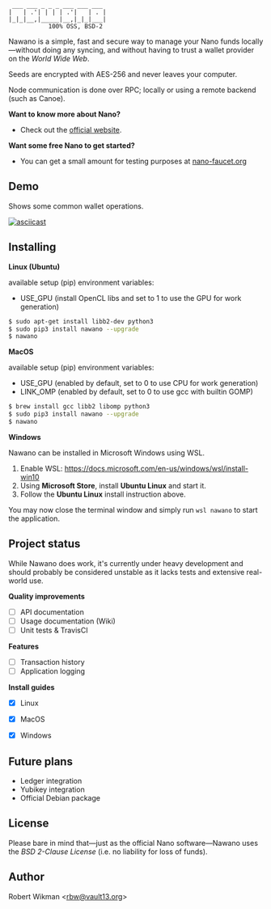  ```                  
  ___ ___ _ _ _ ___ ___ ___ 
 |   | .'| | | | .'|   | . |
 |_|_|__,|_____|__,|_|_|___|
            100% OSS, BSD-2
```

Nawano is a simple, fast and secure way to manage your Nano funds locally—without doing any syncing, and without having to trust a wallet provider on the *World Wide Web*.

Seeds are encrypted with AES-256 and never leaves your computer.

Node communication is done over RPC; locally or using a remote backend (such as Canoe).

**Want to know more about Nano?** 

- Check out the [official website](https://nano.org/en/about).

**Want some free Nano to get started?**
 
- You can get a small amount for testing purposes at [nano-faucet.org](https://nano-faucet.org)


Demo
----

Shows some common wallet operations.

[![asciicast](https://asciinema.org/a/HevbcFFyi2OT7KJ6kpLyVbqJo.png)](https://asciinema.org/a/HevbcFFyi2OT7KJ6kpLyVbqJo)


Installing
----------


**Linux (Ubuntu)**

available setup (pip) environment variables:
- USE_GPU (install OpenCL libs and set to 1 to use the GPU for work generation)


```bash
$ sudo apt-get install libb2-dev python3
$ sudo pip3 install nawano --upgrade
$ nawano
```

**MacOS**

available setup (pip) environment variables:
- USE_GPU (enabled by default, set to 0 to use CPU for work generation)
- LINK_OMP (enabled by default, set to 0 to use gcc with builtin GOMP)


```bash
$ brew install gcc libb2 libomp python3
$ sudo pip3 install nawano --upgrade
$ nawano
```

**Windows**

Nawano can be installed in Microsoft Windows using WSL.

1. Enable WSL: https://docs.microsoft.com/en-us/windows/wsl/install-win10 
2. Using **Microsoft Store**, install **Ubuntu Linux** and start it.
3. Follow the **Ubuntu Linux** install instruction above.

You may now close the terminal window and simply run ```wsl nawano``` to start the application.


Project status
--------------

While Nawano does work, it's currently under heavy development and should probably be considered unstable as it lacks tests and extensive real-world use.


**Quality improvements**
- [ ] API documentation
- [ ] Usage documentation (Wiki)
- [ ] Unit tests & TravisCI

**Features**
- [ ] Transaction history
- [ ] Application logging

**Install guides**
- [X] Linux
- [X] MacOS
- [X] Windows


Future plans
------
- Ledger integration
- Yubikey integration
- Official Debian package


License
-------
Please bare in mind that—just as the official Nano software—Nawano uses the *BSD 2-Clause License* (i.e. no liability for loss of funds).


Author
------
Robert Wikman \<rbw@vault13.org\>
